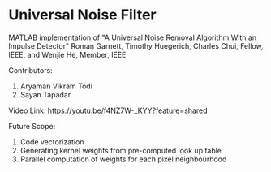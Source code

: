 # Universal Noise Filter
MATLAB implementation of "A Universal Noise Removal Algorithm With an Impulse Detector" Roman Garnett, Timothy Huegerich, Charles Chui, Fellow, IEEE, and Wenjie He, Member, IEEE

Contributors:
1. Aryaman Vikram Todi
2. Sayan Tapadar

Video Link:
https://youtu.be/f4NZ7W-_KYY?feature=shared

Future Scope:
1. Code vectorization
2. Generating kernel weights from pre-computed look up table
3. Parallel computation of weights for each pixel neighbourhood
